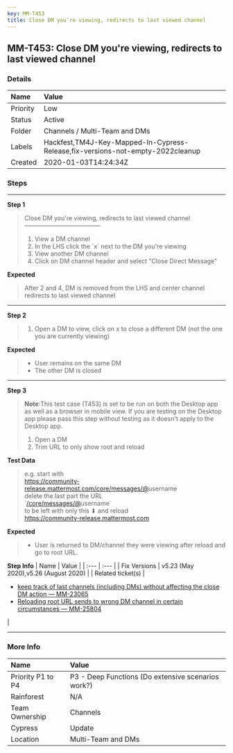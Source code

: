 ```yaml
---
key: MM-T453
title: Close DM you're viewing, redirects to last viewed channel
---
```


## MM-T453: Close DM you're viewing, redirects to last viewed channel

### Details

| Name     | Value                                                                          |
| :------- | :----------------------------------------------------------------------------- |
| Priority | Low                                                                            |
| Status   | Active                                                                         |
| Folder   | Channels / Multi-Team and DMs                                                  |
| Labels   | Hackfest,TM4J-Key-Mapped-In-Cypress-Release,fix-versions-not-empty-2022cleanup |
| Created  | 2020-01-03T14:24:34Z                                                           |

### Steps

<hr/>

**Step 1**

> <article>Close DM you're viewing, redirects to last viewed channel<br>–––––––––––––––––––––––––<ol><li>View a DM channel</li><li>In the LHS click the `x` next to the DM you're viewing</li><li>View another DM channel</li><li>Click on DM channel header and select "Close Direct Message"</li></ol></article>

**Expected**

> <article>After 2 and 4, DM is removed from the LHS and center channel redirects to last viewed channel </article>

<hr/>

**Step 2**

> <article><ol><li>Open a DM to view, click on x to close a different DM (not the one you are currently viewing)</li></ol></article>

**Expected**

> <article><ul><li>User remains on the same DM</li><li>The other DM is closed</li></ul></article>

<hr/>

**Step 3**

> <article><strong>Note</strong>:This test case (T453) is set to be run on both the Desktop app as well as a browser in mobile view. If you are testing on the Desktop app please pass this step without testing as it doesn't apply to the Desktop app.<ol><li>Open a DM</li><li>Trim URL to only show root and reload</li></ol></article>

**Test Data**

> <article>e.g. start with<br><a href="https://community-release.mattermost.com/core/messages/@jelena">https://community-release.mattermost.com</a><a href="https://community-release.mattermost.com/core/messages/@jelena">/core/messages/@</a>username<br>delete the last part the URL<br>`<a href="https://community-release.mattermost.com/core/messages/@jelena">/core/messages/@</a>username`<br>to be left with only this ⬇ and reload&nbsp;<br><a href="https://community-release.mattermost.com/core/messages/@jelena">https://community-release.mattermost.com</a></article>

**Expected**

> <article><ul><li><p data-pm-slice='1 1 ["bulletList",null,"listItem",null]'>User is returned to DM/channel they were viewing after reload and go to root URL.</p></li></ul></article>

**Step Info**
| Name | Value |
| :--- | :--- |
| Fix Versions | v5.23 (May 2020),v5.26 (August 2020) |
| Related ticket(s) | <ul><li><a href="https://mattermost.atlassian.net/browse/MM-">keep track of last channels (including DMs) without affecting the close DM action — MM-23065</a></li><li><a href="https://mattermost.atlassian.net/browse/MM-25804">Reloading root URL sends to wrong DM channel in certain circumstances — MM-25804</a></li></ul> |

<hr/>

### More Info

| Name              | Value                                              |
| :---------------- | :------------------------------------------------- |
| Priority P1 to P4 | P3 - Deep Functions (Do extensive scenarios work?) |
| Rainforest        | N/A                                                |
| Team Ownership    | Channels                                           |
| Cypress           | Update                                             |
| Location          | Multi-Team and DMs                                 |
